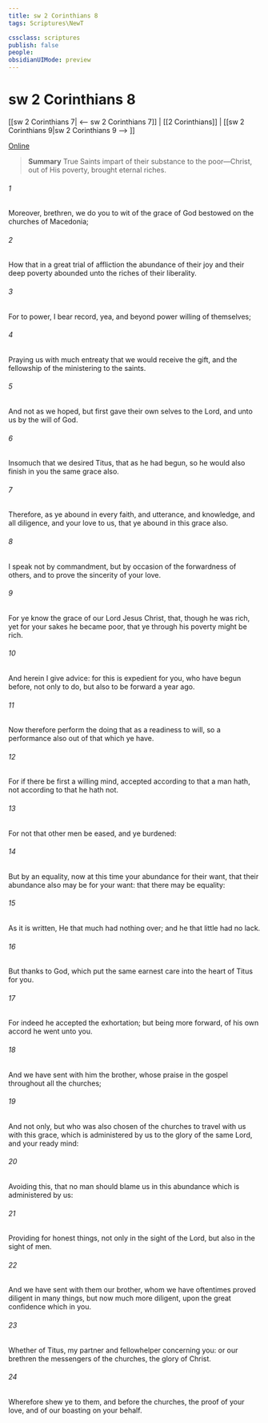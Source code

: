 ```yaml
---
title: sw 2 Corinthians 8
tags: Scriptures\NewT

cssclass: scriptures
publish: false
people:
obsidianUIMode: preview
---
```


# sw 2 Corinthians 8
[[sw 2 Corinthians 7| <-- sw 2 Corinthians 7]] | [[2 Corinthians]] | [[sw 2 Corinthians 9|sw 2 Corinthians 9 --> ]]

[Online](https://churchofjesuschrist.org/study/scriptures/nt/2-cor/8?lang=eng)

> __Summary__
True Saints impart of their substance to the poor—Christ, out of His poverty, brought eternal riches.

###### 1 
Moreover, brethren, we do you to wit of the grace of God bestowed on the churches of Macedonia;

###### 2 
How that in a great trial of affliction the abundance of their joy and their deep poverty abounded unto the riches of their liberality.

###### 3 
For to  power, I bear record, yea, and beyond  power  willing of themselves;

###### 4 
Praying us with much entreaty that we would receive the gift, and  the fellowship of the ministering to the saints.

###### 5 
And  not as we hoped, but first gave their own selves to the Lord, and unto us by the will of God.

###### 6 
Insomuch that we desired Titus, that as he had begun, so he would also finish in you the same grace also.

###### 7 
Therefore, as ye abound in every  faith, and utterance, and knowledge, and  all diligence, and  your love to us,  that ye abound in this grace also.

###### 8 
I speak not by commandment, but by occasion of the forwardness of others, and to prove the sincerity of your love.

###### 9 
For ye know the grace of our Lord Jesus Christ, that, though he was rich, yet for your sakes he became poor, that ye through his poverty might be rich.

###### 10 
And herein I give  advice: for this is expedient for you, who have begun before, not only to do, but also to be forward a year ago.

###### 11 
Now therefore perform the doing  that as  a readiness to will, so  a performance also out of that which ye have.

###### 12 
For if there be first a willing mind,  accepted according to that a man hath,  not according to that he hath not.

###### 13 
For  not that other men be eased, and ye burdened:

###### 14 
But by an equality,  now at this time your abundance  for their want, that their abundance also may be  for your want: that there may be equality:

###### 15 
As it is written, He that  much had nothing over; and he that  little had no lack.

###### 16 
But thanks  to God, which put the same earnest care into the heart of Titus for you.

###### 17 
For indeed he accepted the exhortation; but being more forward, of his own accord he went unto you.

###### 18 
And we have sent with him the brother, whose praise  in the gospel throughout all the churches;

###### 19 
And not  only, but who was also chosen of the churches to travel with us with this grace, which is administered by us to the glory of the same Lord, and  your ready mind:

###### 20 
Avoiding this, that no man should blame us in this abundance which is administered by us:

###### 21 
Providing for honest things, not only in the sight of the Lord, but also in the sight of men.

###### 22 
And we have sent with them our brother, whom we have oftentimes proved diligent in many things, but now much more diligent, upon the great confidence which  in you.

###### 23 
Whether  of Titus,  my partner and fellowhelper concerning you: or our brethren  the messengers of the churches,  the glory of Christ.

###### 24 
Wherefore shew ye to them, and before the churches, the proof of your love, and of our boasting on your behalf.

